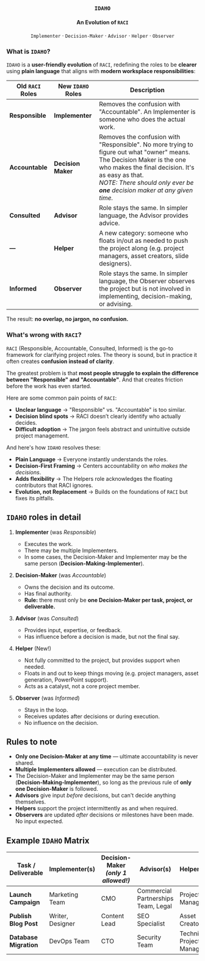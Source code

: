 <div align="center">
    <h3><code>IDAHO</code></h3>
    <h4>An Evolution of <code>RACI</code></h4>
    <p align="center">
        <code>Implementer</code>
        ·
        <code>Decision-Maker</code>
        ·
        <code>Advisor</code>
        ·
        <code>Helper</code>
        ·
        <code>Observer</code>
    </p>
</div>

### What is `IDAHO`?
`IDAHO` is a **user-friendly evolution** of `RACI`, redefining the roles to be **clearer** using **plain language** that aligns with **modern worksplace responsibilities**:

| Old `RACI` Roles | New `IDAHO` Roles | Description |
| --- | --- | --- |
| **Responsible** | **Implementer** | Removes the confusion with "Accountable". An Implementer is someone who does the actual work.
| **Accountable** | **Decision Maker** | Removes the confusion with "Responsible". No more trying to figure out what "owner" means. The Decision Maker is the one who makes the final decision. It's as easy as that.<br>*NOTE: There should only ever be **one** decision maker at any given time.*
| **Consulted** | **Advisor** | Role stays the same. In simpler language, the Advisor provides advice.
| **—** | **Helper** | A new category: someone who floats in/out as needed to push the project along (e.g. project managers, asset creators, slide designers). |
| **Informed** | **Observer** | Role stays the same. In simpler language, the Observer observes the project but is not involved in implementing, decision-making, or advising.

The result: **no overlap, no jargon, no confusion.**

### What's wrong with `RACI`?

`RACI` (Responsible, Accountable, Consulted, Informed) is the go-to framework for clarifying project roles. The theory is sound, but in practice it often creates **confusion instead of clarity**.

The greatest problem is that **most people struggle to explain the difference between "Responsible" and "Accountable"**. And that creates friction before the work has even started. 

Here are some common pain points of `RACI`:
- **Unclear language** → "Responsible" vs. "Accountable" is too similar.
- **Decision blind spots** → RACI doesn’t clearly identify who actually decides.
- **Difficult adoption** → The jargon feels abstract and unintuitive outside project management.

And here's how `IDAHO` resolves these:
- **Plain Language** → Everyone instantly understands the roles.  
- **Decision-First Framing** → Centers accountability on *who makes the decisions*.  
- **Adds flexibility** → The Helpers role acknowledges the floating contributors that RACI ignores.  
- **Evolution, not Replacement** → Builds on the foundations of `RACI` but fixes its pitfalls.  

## `IDAHO` roles in detail

1. **Implementer** (was *Responsible*)
   - Executes the work.
   - There may be multiple Implementers.
   - In some cases, the Decision-Maker and Implementer may be the same person (**Decision-Making-Implementer**).

2. **Decision-Maker** (was *Accountable*)  
   - Owns the decision and its outcome.  
   - Has final authority.  
   - **Rule:** there must only be **one Decision-Maker per task, project, or deliverable.**  

3. **Advisor** (was *Consulted*)  
   - Provides input, expertise, or feedback.  
   - Has influence before a decision is made, but not the final say.  

4. **Helper** (New!)  
   - Not fully committed to the project, but provides support when needed.  
   - Floats in and out to keep things moving (e.g. project managers, asset generation, PowerPoint support).  
   - Acts as a catalyst, not a core project member.  

5. **Observer** (was *Informed*)  
   - Stays in the loop.  
   - Receives updates after decisions or during execution.  
   - No influence on the decision.  

## Rules to note

- **Only one Decision-Maker at any time** — ultimate accountability is never shared.  
- **Multiple Implementers allowed** — execution can be distributed.  
- The Decision-Maker and Implementer may be the same person (**Decision-Making-Implementer**), so long as the previous rule of **only one Decision-Maker** is followed.
- **Advisors** give input *before* decisions, but can't decide anything themselves.
- **Helpers** support the project intermittently as and when required.
- **Observers** are updated *after* decisions or milestones have been made. No input expected.

## Example `IDAHO` Matrix

| Task / Deliverable | Implementer(s) | Decision-Maker *(only 1 allowed!)* | Advisor(s) | Helper(s) | Observer(s) |
|---------------------|----------------|------------------------------------|------------|-----------|-------------|
| **Launch Campaign** | Marketing Team | CMO | Commercial Partnerships Team, Legal | Project Manager | Exec Team |
| **Publish Blog Post** | Writer, Designer | Content Lead | SEO Specialist | Asset Creator | Socials Team |
| **Database Migration** | DevOps Team | CTO | Security Team | Technical Project Manager | Engineering Managers |
